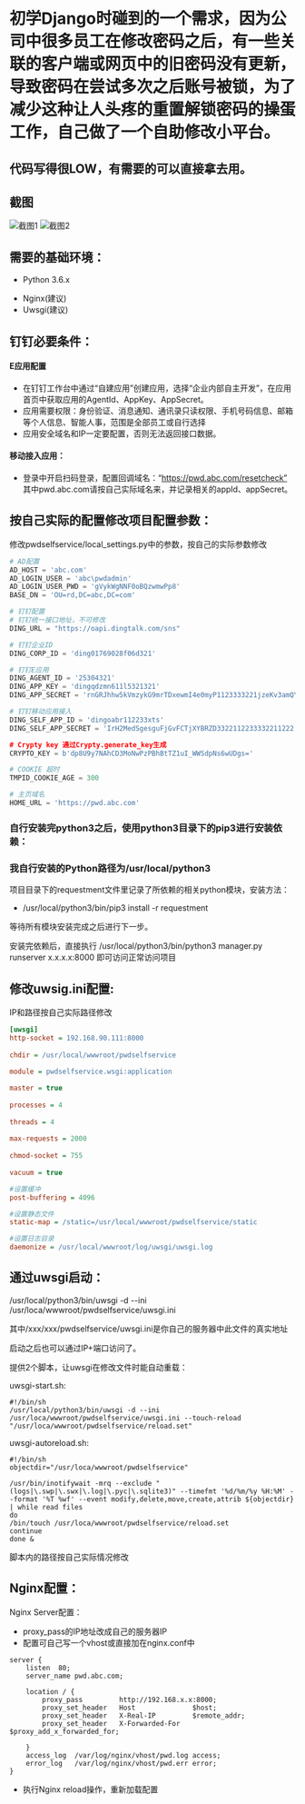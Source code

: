 # 初学Django时碰到的一个需求，因为公司中很多员工在修改密码之后，有一些关联的客户端或网页中的旧密码没有更新，导致密码在尝试多次之后账号被锁，为了减少这种让人头疼的重置解锁密码的操蛋工作，自己做了一个自助修改小平台。

## 代码写得很LOW，有需要的可以直接拿去用。

## 截图

![截图1](screenshot/Snipaste_2019-07-15_20-05-49.jpg)
![截图2](screenshot/Snipaste_2019-07-15_20-06-14.jpg)

## 需要的基础环境：
+ Python 3.6.x
* Nginx(建议)
* Uwsgi(建议)

## 钉钉必要条件：
#### E应用配置
* 在钉钉工作台中通过“自建应用”创建应用，选择“企业内部自主开发”，在应用首页中获取应用的AgentId、AppKey、AppSecret。
* 应用需要权限：身份验证、消息通知、通讯录只读权限、手机号码信息、邮箱等个人信息、智能人事，范围是全部员工或自行选择
* 应用安全域名和IP一定要配置，否则无法返回接口数据。

#### 移动接入应用：
* 登录中开启扫码登录，配置回调域名：“https://pwd.abc.com/resetcheck”
  其中pwd.abc.com请按自己实际域名来，并记录相关的appId、appSecret。


## 按自己实际的配置修改项目配置参数：
修改pwdselfservice/local_settings.py中的参数，按自己的实际参数修改

```` python
# AD配置
AD_HOST = 'abc.com'
AD_LOGIN_USER = 'abc\pwdadmin'
AD_LOGIN_USER_PWD = 'gVykWgNNF0oBQzwmwPp8'
BASE_DN = 'OU=rd,DC=abc,DC=com'

# 钉钉配置
# 钉钉统一接口地址，不可修改
DING_URL = "https://oapi.dingtalk.com/sns"

# 钉钉企业ID
DING_CORP_ID = 'ding01769028f06d321'

# 钉钉E应用
DING_AGENT_ID = '25304321'
DING_APP_KEY = 'dingqdzmn611l5321321'
DING_APP_SECRET = 'rnGRJhhw5kVmzykG9mrTDxewmI4e0myP1123333221jzeKv3amQYWcInLV3x'

# 钉钉移动应用接入
DING_SELF_APP_ID = 'dingoabr112233xts'
DING_SELF_APP_SECRET = 'IrH2MedSgesguFjGvFCTjXYBRZD3322112233332211222

# Crypty key 通过Crypty.generate_key生成
CRYPTO_KEY = b'dp8U9y7NAhCD3MoNwPzPBhBtTZ1uI_WWSdpNs6wUDgs='

# COOKIE 超时
TMPID_COOKIE_AGE = 300

# 主页域名
HOME_URL = 'https://pwd.abc.com'

````


### 自行安装完python3之后，使用python3目录下的pip3进行安装依赖：
### 我自行安装的Python路径为/usr/local/python3

项目目录下的requestment文件里记录了所依赖的相关python模块，安装方法：
* /usr/local/python3/bin/pip3 install -r requestment

等待所有模块安装完成之后进行下一步。

安装完依赖后，直接执行
/usr/local/python3/bin/python3 manager.py runserver x.x.x.x:8000
即可访问正常访问项目


## 修改uwsig.ini配置:
IP和路径按自己实际路径修改
````ini
[uwsgi]
http-socket = 192.168.90.111:8000
 
chdir = /usr/local/wwwroot/pwdselfservice
 
module = pwdselfservice.wsgi:application

master = true
 
processes = 4
 
threads = 4
 
max-requests = 2000
 
chmod-socket = 755
 
vacuum = true

#设置缓冲
post-buffering = 4096

#设置静态文件
static-map = /static=/usr/local/wwwroot/pwdselfservice/static

#设置日志目录
daemonize = /usr/local/wwwroot/log/uwsgi/uwsgi.log
````


## 通过uwsgi启动：
/usr/local/python3/bin/uwsgi -d --ini /usr/loca/wwwroot/pwdselfservice/uwsgi.ini

其中/xxx/xxx/pwdselfservice/uwsgi.ini是你自己的服务器中此文件的真实地址

启动之后也可以通过IP+端口访问了。

提供2个脚本，让uwsgi在修改文件时能自动重载：

uwsgi-start.sh:
```shell
#!/bin/sh
/usr/local/python3/bin/uwsgi -d --ini /usr/loca/wwwroot/pwdselfservice/uwsgi.ini --touch-reload "/usr/loca/wwwroot/pwdselfservice/reload.set"
```

uwsgi-autoreload.sh:
````shell
#!/bin/sh
objectdir="/usr/loca/wwwroot/pwdselfservice"

/usr/bin/inotifywait -mrq --exclude "(logs|\.swp|\.swx|\.log|\.pyc|\.sqlite3)" --timefmt '%d/%m/%y %H:%M' --format '%T %wf' --event modify,delete,move,create,attrib ${objectdir} | while read files
do
/bin/touch /usr/loca/wwwroot/pwdselfservice/reload.set
continue
done & 
````


脚本内的路径按自己实际情况修改

## Nginx配置：

Nginx Server配置：
* proxy_pass的IP地址改成自己的服务器IP
* 配置可自己写一个vhost或直接加在nginx.conf中
```` nginx
server {
    listen  80;
    server_name pwd.abc.com;

    location / {
        proxy_pass         http://192.168.x.x:8000;
        proxy_set_header   Host              $host;
        proxy_set_header   X-Real-IP         $remote_addr;
        proxy_set_header   X-Forwarded-For   $proxy_add_x_forwarded_for;

    }
	access_log  /var/log/nginx/vhost/pwd.log access;
	error_log   /var/log/nginx/vhost/pwd.err error;
}
````

- 执行Nginx reload操作，重新加载配置